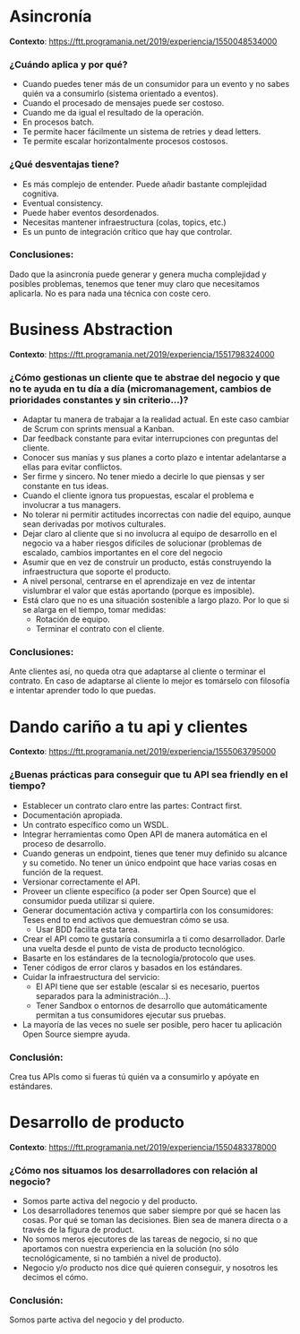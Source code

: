 # Asincronía
**Contexto**: https://ftt.programania.net/2019/experiencia/1550048534000
### ¿Cuándo aplica y por qué?
* Cuando puedes tener más de un consumidor para un evento y no sabes quién va a consumirlo (sistema orientado a eventos).
* Cuando el procesado de mensajes puede ser costoso.
* Cuando me da igual el resultado de la operación.
* En procesos batch.
* Te permite hacer fácilmente un sistema de retries y dead letters.
* Te permite escalar horizontalmente procesos costosos.

### ¿Qué desventajas tiene?
* Es más complejo de entender. Puede añadir bastante complejidad cognitiva.
* Eventual consistency.
* Puede haber eventos desordenados.
* Necesitas mantener infraestructura (colas, topics, etc.)
* Es un punto de integración crítico que hay que controlar.

### Conclusiones:
Dado que la asincronía puede generar y genera mucha complejidad y posibles problemas, tenemos que tener muy claro que necesitamos aplicarla. No es para nada una técnica con coste cero.


# Business Abstraction
**Contexto**: https://ftt.programania.net/2019/experiencia/1551798324000
### ¿Cómo gestionas un cliente que te abstrae del negocio y que no te ayuda en tu día a día (micromanagement, cambios de prioridades constantes y sin criterio...)?
* Adaptar tu manera de trabajar a la realidad actual. En este caso cambiar de Scrum con sprints mensual a Kanban.
* Dar feedback constante para evitar interrupciones con preguntas del cliente.
* Conocer sus manías y sus planes a corto plazo e intentar adelantarse a ellas para evitar conflictos.
* Ser firme y sincero. No tener miedo a decirle lo que piensas y ser constante en tus ideas.
* Cuando el cliente ignora tus propuestas, escalar el problema e involucrar a tus managers.
* No tolerar ni permitir actitudes incorrectas con nadie del equipo, aunque sean derivadas por motivos culturales.
* Dejar claro al cliente que si no involucra al equipo de desarrollo en el negocio va a haber riesgos difíciles de solucionar (problemas de escalado, cambios importantes en el core del negocio
* Asumir que en vez de construir un producto, estás construyendo la infraestructura que soporte el producto.
* A nivel personal, centrarse en el aprendizaje en vez de intentar vislumbrar el valor que estás aportando (porque es imposible).
* Está claro que no es una situación sostenible a largo plazo. Por lo que si se alarga en el tiempo, tomar medidas:
  * Rotación de equipo.
  * Terminar el contrato con el cliente.

### Conclusiones:
Ante clientes así, no queda otra que adaptarse al cliente o terminar el contrato. En caso de adaptarse al cliente lo mejor es tomárselo con filosofía e intentar aprender todo lo que puedas.


# Dando cariño a tu api y clientes
**Contexto**: https://ftt.programania.net/2019/experiencia/1555063795000
### ¿Buenas prácticas para conseguir que tu API sea friendly en el tiempo?
* Establecer un contrato claro entre las partes: Contract first.
* Documentación apropiada.
* Un contrato específico como un WSDL.
* Integrar herramientas como Open API de manera automática en el proceso de desarrollo.
* Cuando generas un endpoint, tienes que tener muy definido su alcance y su cometido. No tener un único endpoint que hace varias cosas en función de la request.
* Versionar correctamente el API.
* Proveer un cliente específico (a poder ser Open Source) que el consumidor pueda utilizar si quiere.
* Generar documentación activa y compartirla con los consumidores: Teses end to end activos que demuestran cómo se usa.
  * Usar BDD facilita esta tarea.
* Crear el API como te gustaría consumirla a ti como desarrollador. Darle una vuelta desde el punto de vista de producto tecnológico.
* Basarte en los estándares de la tecnología/protocolo que uses.
* Tener códigos de error claros y basados en los estándares.
* Cuidar la infraestructura del servicio:
  * El API tiene que ser estable (escalar si es necesario, puertos separados para la administración…).
  * Tener Sandbox o entornos de desarrollo que automáticamente permitan a tus consumidores ejecutar sus pruebas.
* La mayoría de las veces no suele ser posible, pero hacer tu aplicación Open Source siempre ayuda.

### Conclusión:
Crea tus APIs como si fueras tú quién va a consumirlo y apóyate en estándares.


# Desarrollo de producto
**Contexto**: https://ftt.programania.net/2019/experiencia/1550483378000
### ¿Cómo nos situamos los desarrolladores con relación al negocio?
* Somos parte activa del negocio y del producto.
* Los desarrolladores tenemos que saber siempre por qué se hacen las cosas. Por qué se toman las decisiones. Bien sea de manera directa o a través de la figura de product.
* No somos meros ejecutores de las tareas de negocio, si no que aportamos con nuestra experiencia en la solución (no sólo tecnológicamente, si no también a nivel de producto).
* Negocio y/o producto nos dice qué quieren conseguir, y nosotros les decimos el cómo. 

### Conclusión:
Somos parte activa del negocio y del producto.
